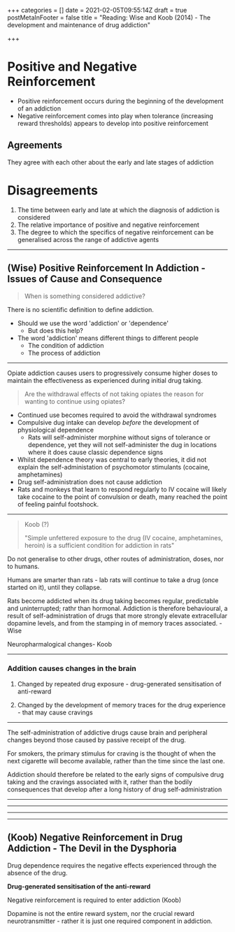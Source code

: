 +++
categories = []
date = 2021-02-05T09:55:14Z
draft = true
postMetaInFooter = false
title = "Reading: Wise and Koob (2014) - The development and maintenance of drug addiction"

+++
# Positive and Negative Reinforcement

* Positive reinforcement occurs during the beginning of the development of an addiction
* Negative reinforcement comes into play when tolerance (increasing reward thresholds) appears to develop into positive reinforcement

## Agreements

They agree with each other about the early and late stages of addiction

# Disagreements

1. The time between early and late at which the diagnosis of addiction is considered
2. The relative importance of positive and negative reinforcement
3. The degree to which the specifics of negative reinforcement can be generalised across the range of addictive agents

***

## (Wise) Positive Reinforcement In Addiction - Issues of Cause and Consequence

> When is something considered addictive?

There is no scientific definition to define addiction.

* Should we use the word 'addiction' or 'dependence'
  * But does this help?
* The word 'addiction' means different things to different people
  * The condition of addiction
  * The process of addiction

***

Opiate addiction causes users to progressively consume higher doses to maintain the effectiveness as experienced during initial drug taking.

> Are the withdrawal effects of not taking opiates the reason for wanting to continue using opiates?

* Continued use becomes required to avoid the withdrawal syndromes
* Compulsive dug intake can develop _before_ the development of physiological dependence
  * Rats will self-administer morphine without signs of tolerance or dependence, yet they will not self-administer the dug in locations where it does cause classic dependence signs
* Whilst dependence theory was central to early theories, it did not explain the self-administation of psychomotor stimulants (cocaine, amphetamines)
* Drug self-administration does not cause addiction
* Rats and monkeys that learn to respond regularly to IV cocaine will likely take cocaine to the point of convulsion or death, many reached the point of feeling painful footshock.

***

> Koob (?)
>
> "Simple unfettered exposure to the drug (IV cocaine, amphetamines, heroin) is a sufficient condition for addiction in rats"

Do not generalise to other drugs, other routes of administration, doses, nor to humans.

Humans are smarter than rats - lab rats will continue to take a drug (once started on it), until they collapse.

Rats become addicted when its drug taking becomes regular, predictable and uninterrupted; rathr than hormonal. Addiction is therefore behavioural, a result of self-administration of drugs that more strongly elevate extracellular dopamine levels, and from the stamping in of memory traces associated. - Wise

Neuropharmalogical changes- Koob

***

### Addition causes changes in the brain

1) Changed by repeated drug exposure - drug-generated sensitisation of anti-reward

2) Changed by the development of memory traces for the drug experience - that may cause cravings

***

The self-administration of addictive drugs cause brain and peripheral changes beyond those caused by passive receipt of the drug.

For smokers, the primary stimulus for craving is the thought of when the next cigarette will become available, rather than the time since the last one.

Addiction should therefore be related to the early signs of compulsive drug taking and the cravings associated with it, rather than the bodily consequences that develop after a long history of drug self-administration

***

***

***

***

## (Koob) Negative Reinforcement in Drug Addiction - The Devil in the Dysphoria

Drug dependence requires the negative effects experienced through the absence of the drug.

**Drug-generated sensitisation of the anti-reward**

Negative reinforcement is required to enter addiction (Koob)

Dopamine is not the entire reward system, nor the crucial reward neurotransmitter - rather it is just one required component in addiction.